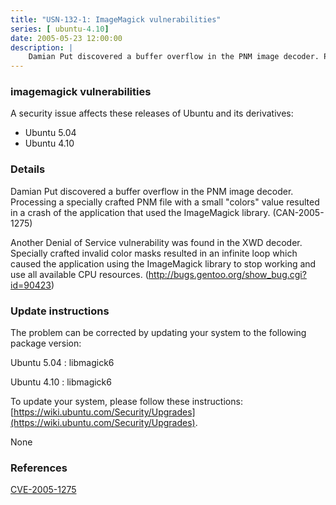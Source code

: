 ```yaml
---
title: "USN-132-1: ImageMagick vulnerabilities"
series: [ ubuntu-4.10]
date: 2005-05-23 12:00:00
description: |
    Damian Put discovered a buffer overflow in the PNM image decoder. Processing a specially crafted PNM file with a small &quot;colors&quot; value resulted in a crash of the application that used the ImageMagick library. (CAN-2005-1275)
--- 
```

 
### imagemagick vulnerabilities

A security issue affects these releases of Ubuntu and its derivatives:

* Ubuntu 5.04
* Ubuntu 4.10

### Details

Damian Put discovered a buffer overflow in the PNM image decoder. Processing a specially crafted PNM file with a small &quot;colors&quot; value resulted in a crash of the application that used the ImageMagick library. (CAN-2005-1275)

Another Denial of Service vulnerability was found in the XWD decoder. Specially crafted invalid color masks resulted in an infinite loop which caused the application using the ImageMagick library to stop working and use all available CPU resources. (http://bugs.gentoo.org/show_bug.cgi?id=90423)

### Update instructions

The problem can be corrected by updating your system to the following package version:

Ubuntu 5.04
 : libmagick6 

Ubuntu 4.10
 : libmagick6 

To update your system, please follow these instructions: [https://wiki.ubuntu.com/Security/Upgrades](https://wiki.ubuntu.com/Security/Upgrades).

None

### References

 [CVE-2005-1275](http://people.ubuntu.com/~ubuntu-security/cve/CVE-2005-1275)
 
